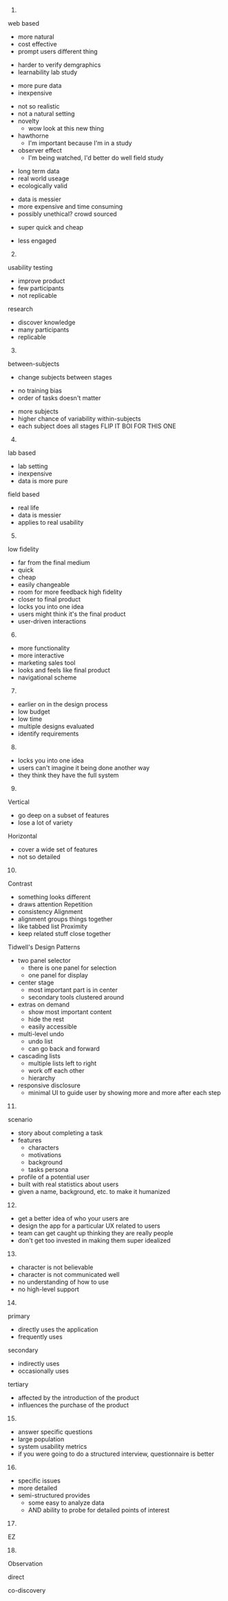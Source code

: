 1.
web based
  + more natural
  + cost effective
  + prompt users different thing
  - harder to verify demgraphics
  - learnability
lab study
  + more pure data
  + inexpensive
  - not so realistic
  - not a natural setting
  - novelty
    - wow look at this new thing
  - hawthorne
    - I'm important because I'm in a study
  - observer effect
    - I'm being watched, I'd better do well
field study
  + long term data
  + real world useage
  + ecologically valid
  - data is messier
  - more expensive and time consuming
  - possibly unethical?
crowd sourced
  + super quick and cheap
  - less engaged

2.
usability testing
- improve product
- few participants
- not replicable

research
- discover knowledge
- many participants
- replicable

3.
between-subjects
- change subjects between stages
+ no training bias
+ order of tasks doesn't matter
- more subjects
- higher chance of variability
within-subjects
- each subject does all stages
FLIP IT BOI FOR THIS ONE

4.
lab based
- lab setting
- inexpensive
- data is more pure

field based
- real life
- data is messier
- applies to real usability

5.
low fidelity
- far from the final medium
- quick
- cheap
- easily changeable
- room for more feedback
high fidelity
- closer to final product
- locks you into one idea
- users might think it's the final product
- user-driven interactions

6.
- more functionality
- more interactive
- marketing sales tool
- looks and feels like final product
- navigational scheme

7.
- earlier on in the design process
- low budget
- low time
- multiple designs evaluated
- identify requirements

8.
- locks you into one idea
- users can't imagine it being done another way
- they think they have the full system

9.
Vertical
- go deep on a subset of features
- lose a lot of variety

Horizontal
- cover a wide set of features
- not so detailed

10.
Contrast
- something looks different
- draws attention
Repetition
- consistency
Alignment
- alignment groups things together
- like tabbed list
Proximity
- keep related stuff close together

Tidwell's Design Patterns
- two panel selector
  - there is one panel for selection
  - one panel for display
- center stage
  - most important part is in center
  - secondary tools clustered around
- extras on demand
  - show most important content
  - hide the rest
  - easily accessible
- multi-level undo
  - undo list
  - can go back and forward
- cascading lists
  - multiple lists left to right
  - work off each other
  - hierarchy
- responsive disclosure
  - minimal UI to guide user by
    showing more and more after each step

11.
scenario
- story about completing a task
- features
  - characters
  - motivations
  - background
  - tasks
persona
- profile of a potential user
- built with real statistics about users
- given a name, background, etc. to make it humanized

12.
- get a better idea of who your users are
- design the app for a particular UX related to users
- team can get caught up thinking they are really people
- don't get too invested in making them super idealized

13.
- character is not believable
- character is not communicated well
- no understanding of how to use
- no high-level support

14.
primary
- directly uses the application
- frequently uses

secondary
- indirectly uses
- occasionally uses

tertiary
- affected by the introduction of the product
- influences the purchase of the product

15.
- answer specific questions
- large population
- system usability metrics
- if you were going to do a
  structured interview, questionnaire is better

16.
- specific issues
- more detailed
- semi-structured provides
  - some easy to analyze data
  - AND ability to probe for detailed points of interest

17.
EZ

18.
Observation

direct

co-discovery
